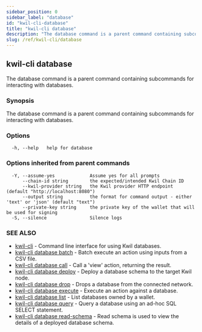 ```yaml
---
sidebar_position: 0
sidebar_label: "database"
id: "kwil-cli-database"
title: "kwil-cli database"
description: "The database command is a parent command containing subcommands for interacting with databases."
slug: /ref/kwil-cli/database
---
```


## kwil-cli database

The database command is a parent command containing subcommands for interacting with databases.

### Synopsis

The database command is a parent command containing subcommands for interacting with databases.

### Options

```
  -h, --help   help for database
```

### Options inherited from parent commands

```
  -Y, --assume-yes             Assume yes for all prompts
      --chain-id string        the expected/intended Kwil Chain ID
      --kwil-provider string   the Kwil provider HTTP endpoint (default "http://localhost:8080")
      --output string          the format for command output - either 'text' or 'json' (default "text")
      --private-key string     the private key of the wallet that will be used for signing
  -S, --silence                Silence logs
```

### SEE ALSO

* [kwil-cli](/docs/ref/kwil-cli)	 - Command line interface for using Kwil databases.
* [kwil-cli database batch](/docs/ref/kwil-cli/database/batch)	 - Batch execute an action using inputs from a CSV file.
* [kwil-cli database call](/docs/ref/kwil-cli/database/call)	 - Call a 'view' action, returning the result.
* [kwil-cli database deploy](/docs/ref/kwil-cli/database/deploy)	 - Deploy a database schema to the target Kwil node.
* [kwil-cli database drop](/docs/ref/kwil-cli/database/drop)	 - Drops a database from the connected network.
* [kwil-cli database execute](/docs/ref/kwil-cli/database/execute)	 - Execute an action against a database.
* [kwil-cli database list](/docs/ref/kwil-cli/database/list)	 - List databases owned by a wallet.
* [kwil-cli database query](/docs/ref/kwil-cli/database/query)	 - Query a database using an ad-hoc SQL SELECT statement.
* [kwil-cli database read-schema](/docs/ref/kwil-cli/database/read-schema)	 - Read schema is used to view the details of a deployed database schema.

